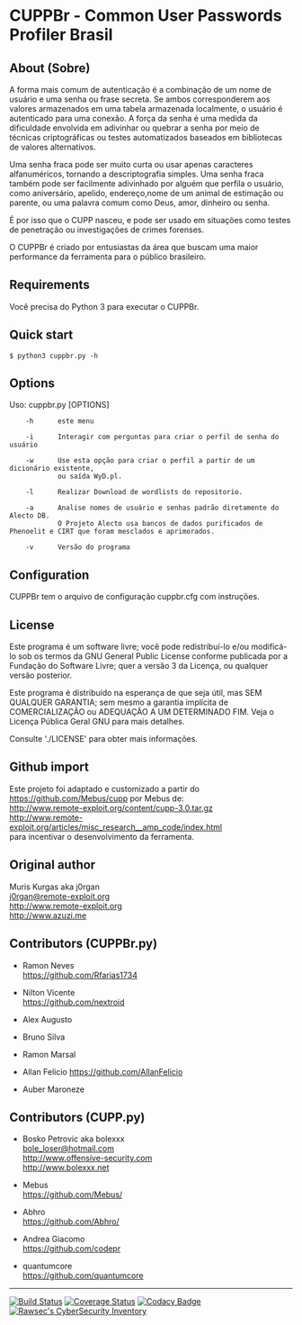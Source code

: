# CUPPBr - Common User Passwords Profiler Brasil


## About (Sobre)

  A forma mais comum de autenticação é a combinação de um nome de usuário
  e uma senha ou frase secreta. Se ambos corresponderem aos valores armazenados em uma
  tabela armazenada localmente, o usuário é autenticado para uma conexão. A força da senha é
  uma medida da dificuldade envolvida em adivinhar ou quebrar a senha
  por meio de técnicas criptográficas ou testes automatizados baseados em bibliotecas de
  valores alternativos.

  Uma senha fraca pode ser muito curta ou usar apenas caracteres alfanuméricos,
  tornando a descriptografia simples. Uma senha fraca também pode ser facilmente
  adivinhado por alguém que perfila o usuário, como aniversário, apelido, endereço,nome 
  de um animal de estimação ou parente, ou uma palavra comum como Deus, amor, 
  dinheiro ou senha.

  É por isso que o CUPP nasceu, e pode ser usado em situações como
  testes de penetração ou investigações de crimes forenses.
  
  O CUPPBr é criado por entusiastas da área que buscam uma maior performance da ferramenta
  para o público brasileiro.


Requirements
------------

Você precisa do Python 3 para executar o CUPPBr.

Quick start
-----------

    $ python3 cuppbr.py -h

## Options

  Uso: cuppbr.py [OPTIONS]

        -h      este menu

        -i      Interagir com perguntas para criar o perfil de senha do usuário

        -w      Use esta opção para criar o perfil a partir de um dicionário existente,
                ou saída WyD.pl.

        -l      Realizar Download de wordlists do repositorio.

        -a      Analise nomes de usuário e senhas padrão diretamente do Alecto DB.
                O Projeto Alecto usa bancos de dados purificados de Phenoelit e CIRT que foram mesclados e aprimorados.

        -v      Versão do programa



## Configuration

   CUPPBr tem o arquivo de configuração cuppbr.cfg com instruções.


## License

  Este programa é um software livre; você pode redistribuí-lo e/ou modificá-lo
  sob os termos da GNU General Public License conforme publicada por
  a Fundação do Software Livre; quer a versão 3 da Licença, ou
  qualquer versão posterior.

  Este programa é distribuído na esperança de que seja útil,
  mas SEM QUALQUER GARANTIA; sem mesmo a garantia implícita de
  COMERCIALIZAÇÃO ou ADEQUAÇÃO A UM DETERMINADO FIM. Veja o
  Licença Pública Geral GNU para mais detalhes.

  Consulte './LICENSE' para obter mais informações.

## Github import

Este projeto foi adaptado e customizado a partir do 
https://github.com/Mebus/cupp por Mebus de:  
http://www.remote-exploit.org/content/cupp-3.0.tar.gz  
http://www.remote-exploit.org/articles/misc_research__amp_code/index.html  
para incentivar o desenvolvimento da ferramenta.

## Original author

  Muris Kurgas aka j0rgan  
  j0rgan@remote-exploit.org  
  http://www.remote-exploit.org  
  http://www.azuzi.me  
  
  
## Contributors (CUPPBr.py)

  * Ramon Neves  
      https://github.com/Rfarias1734 
    
  * Nilton Vicente  
      https://github.com/nextroid

  * Alex Augusto

  * Bruno Silva

  * Ramon Marsal

  * Allan Felicio
    https://github.com/AllanFelicio 

  * Auber Maroneze


## Contributors (CUPP.py)

  * Bosko Petrovic aka bolexxx  
  bole_loser@hotmail.com  
  http://www.offensive-security.com  
  http://www.bolexxx.net  

  * Mebus  
    https://github.com/Mebus/  

  * Abhro  
    https://github.com/Abhro/  

  * Andrea Giacomo  
    https://github.com/codepr

  * quantumcore  
    https://github.com/quantumcore
    
------------------------------------------------------------------------

[![Build Status](https://travis-ci.org/Mebus/cupp.svg?branch=master)](https://travis-ci.org/Mebus/cupp)
[![Coverage Status](https://coveralls.io/repos/github/Mebus/cupp/badge.svg)](https://coveralls.io/github/Mebus/cupp)
[![Codacy Badge](https://api.codacy.com/project/badge/Grade/a578dde078ef481e97a0e7eac0c8d312)](https://app.codacy.com/app/Mebus/cupp?utm_source=github.com&utm_medium=referral&utm_content=Mebus/cupp&utm_campaign=Badge_Grade_Dashboard)
[![Rawsec's CyberSecurity Inventory](https://inventory.raw.pm/img/badges/Rawsec-inventoried-FF5050_plastic.svg)](https://inventory.raw.pm/)
